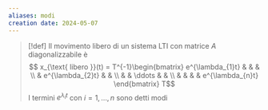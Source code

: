 ```yaml
---
aliases: modi
creation date: 2024-05-07
---
```


>[!def]
>Il movimento libero di un sistema LTI con matrice $A$ diagonalizzabile è
>$$ x_{\text{ libero }}(t) = T^{-1}\begin{bmatrix}
e^{\lambda_{1}t}  &  &   &  \\
 & e^{\lambda_{2}t} &  &   \\
 &  & \ddots &  &  \\ 
 &  &  &  & e^{\lambda_{n}t}
\end{bmatrix} T$$
> I termini $e^{\lambda_{i}t}$ con $i = 1,\dots,n$ sono detti modi
